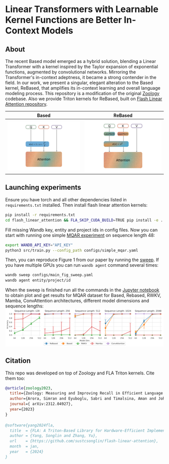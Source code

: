 # Linear Transformers with Learnable Kernel Functions are Better In-Context Models

## About
The recent Based model emerged as a hybrid solution, blending a Linear Transformer with a kernel inspired by the Taylor expansion of exponential functions, augmented by convolutional networks. Mirroring the Transformer's in-context adeptness, it became a strong contender in the field. In our work, we present a singular, elegant alteration to the Based kernel, ReBased, that amplifies its in-context learning and overall language modeling process. This repository is a modification of the original [Zoology](https://github.com/HazyResearch/zoology) codebase. Also we provide Triton kernels for ReBased, built on [Flash Linear Attention repository](https://github.com/sustcsonglin/flash-linear-attention).

Based          |  ReBased
:-------------------------:|:-------------------------:
![Based architecture](based_arch.png) | ![ReBased architecture](rebased_arch.png)

## Launching experiments

Ensure you have torch and all other dependencies listed in ```requirements.txt``` installed. Then install flash linear attention kernels:
```bash
pip install -r requirements.txt
cd flash_linear_attention && FLA_SKIP_CUDA_BUILD=TRUE pip install -e .
```

Fill missing Wandb key, entity and project ids in config files.
Now you can start with running one simple [MQAR experiment](configs/simple_mqar.yaml) on sequence length 48:
```bash
export WANDB_API_KEY="API_KEY"
python3 src/train.py --config_path configs/simple_mqar.yaml
```
 
Then, you can reproduce Figure 1 from our paper by running the [sweep](configs/main_fig_sweep.yaml). If you have multiple GPUs you can run ```wandb agent``` command several times:
```bash
wandb sweep configs/main_fig_sweep.yaml
wandb agent entity/project/id
```

When the sweep is finished run all the commands in the [Jupyter notebook](main_fig_parsing.ipynb) to obtain plot and get results for MQAR dataset for Based, Rebased, RWKV, Mamba, ConvAttention architectures, different model dimensions and sequence lengths:
![Main figure](main_fig.png)


## Citation
This repo was developed on top of Zoology and FLA Triton kernels. Cite them too:
```bib
@article{zoology2023,
  title={Zoology: Measuring and Improving Recall in Efficient Language Models},
  author={Arora, Simran and Eyuboglu, Sabri and Timalsina, Aman and Johnson, Isys and Poli, Michael and Zou, James and Rudra, Atri and Ré, Christopher},
  journal={	arXiv:2312.04927},
  year={2023}
}

@software{yang2024fla,
  title  = {FLA: A Triton-Based Library for Hardware-Efficient Implementations of Linear Attention Mechanism},
  author = {Yang, Songlin and Zhang, Yu},
  url    = {https://github.com/sustcsonglin/flash-linear-attention},
  month  = jan,
  year   = {2024}
}
```